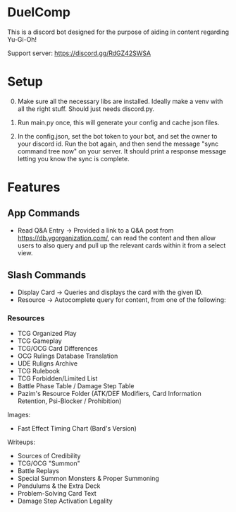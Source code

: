 # DuelComp
This is a discord bot designed for the purpose of aiding in content regarding Yu-Gi-Oh!

Support server: https://discord.gg/RdGZ42SWSA


# Setup

0) Make sure all the necessary libs are installed. Ideally make a venv with all the right stuff. Should just needs discord.py.

1) Run main.py once, this will generate your config and cache json files.

2) In the config.json, set the bot token to your bot, and set the owner to your discord id. Run the bot again, and then send the message "sync command tree now" on your server. It should print a response message letting you know the sync is complete.


# Features
## App Commands
- Read Q&A Entry -> Provided a link to a Q&A post from https://db.ygorganization.com/, can read the content and then allow users to also query and pull up the relevant cards within it from a select view.

## Slash Commands
- Display Card -> Queries and displays the card with the given ID.
- Resource -> Autocomplete query for content, from one of the following:

### Resources
- TCG Organized Play
- TCG Gameplay
- TCG/OCG Card Differences
- OCG Rulings Database Translation
- UDE Ruligns Archive
- TCG Rulebook
- TCG Forbidden/Limited List
- Battle Phase Table / Damage Step Table
- Pazim's Resource Folder (ATK/DEF Modifiers, Card Information Retention, Psi-Blocker / Prohibition)

Images:
- Fast Effect Timing Chart (Bard's Version)

Writeups:
- Sources of Credibility
- TCG/OCG "Summon"
- Battle Replays
- Special Summon Monsters & Proper Summoning
- Pendulums & the Extra Deck
- Problem-Solving Card Text
- Damage Step Activation Legality
